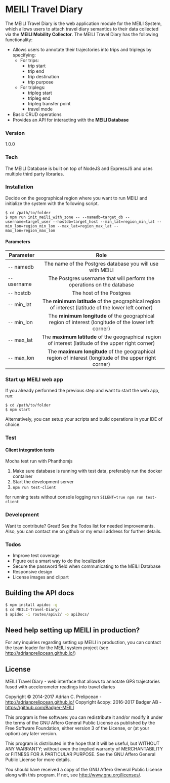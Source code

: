 # MEILI Travel Diary

The MEILI Travel Diary is the web application module for the MEILI System, which allows users to attach travel diary semantics to their data collected via the **MEILI Mobility Collector**. The MEILI Travel Diary has the following functionality:
- Allows users to annotate their trajectories into trips and triplegs by specifying:
    - For trips:
        - trip start
        - trip end
        - trip destination
        - trip purpose
    - For triplegs: 
        - tripleg start
        - tripleg end 
        - tripleg transfer point
        - travel mode
- Basic CRUD operations 
- Provides an API for interacting with the **MEILI Database**

### Version
1.0.0

### Tech

The MEILI Database is built on top of NodeJS and ExpressJS and uses multiple third party libraries.

### Installation

Decide on the geographical region where you want to run MEILI and initialize the system with the following script.

```
$ cd /path/to/folder
$ npm run init_meili_with_zone -- --namedb=target_db --username=target_user --hostdb=target_host --min_lat=region_min_lat --min_lon=region_min_lon --max_lat=region_max_lat --max_lon=region_max_lon
```

#### Parameters

| Parameter        | Role           |
| ------------- |:-------------:|
| `--` namedb      | The name of the Postgres database you will use with MEILI |
| `--` username      | The Postgres username that will perform the operations on the database      |
| `--` hostdb | The host of the Postgres       |
| `--` min_lat | The **minimum latitude** of the geographical region of interest (latitude of the lower left corner)     |
| `--` min_lon | The **minimum longitude** of the geographical region of interest (longitude of the lower left corner)      |
| `--` max_lat | The **maximum latitude** of the geographical region of interest (latitude of the upper right corner)      |
| `--` max_lon | The **maximum longitude** of the geographical region of interest (longitude of the upper right corner)      |

### Start up MEILI web app

If you already performed the previous step and want to start the web app, run:

```
$ cd /path/to/folder
$ npm start
```

Alternatively, you can setup your scripts and build operations in your IDE of choice.

### Test
#### Client integration tests
Mocha test run with Phanthomjs

1. Make sure database is running with test data, preferably run the docker container
2. Start the development server
3. `npm run test-client` 

for running tests without console logging run `SILENT=true npm run test-client`

### Development

Want to contribute? Great! See the Todos list for needed improvements. Also, you can contact me on github or my email address for further details. 
 
### Todos

 - Improve test coverage
 - Figure out a smart way to do the localization  
 - Secure the password field when communicating to the MEILI Database 
 - Responsive design 
 - License images and clipart 

## Building the API docs 

```sh
$ npm install apidoc -g
$ cd MEILI-Travel-Diary/
$ apidoc -i routes/apiv2/ -o apiDocs/
```


Need help setting up MEILI in production?
----
For any inquiries regarding setting up MEILI in production, you can contact the team leader for the MEILI system project (see http://adrianprelipcean.github.io/)

License
----

MEILI Travel Diary - web interface that allows to annotate GPS trajectories
 fused with accelerometer readings into travel diaries

Copyright &copy; 2014-2017 Adrian C. Prelipcean - http://adrianprelipcean.github.io/ 
Copyright &copy: 2016-2017 Badger AB - https://github.com/Badger-MEILI

 This program is free software: you can redistribute it and/or modify
 it under the terms of the GNU Affero General Public License as
 published by the Free Software Foundation, either version 3 of the
 License, or (at your option) any later version.

 This program is distributed in the hope that it will be useful,
 but WITHOUT ANY WARRANTY; without even the implied warranty of
 MERCHANTABILITY or FITNESS FOR A PARTICULAR PURPOSE.  See the
 GNU Affero General Public License for more details.

 You should have received a copy of the GNU Affero General Public License
 along with this program.  If not, see <http://www.gnu.org/licenses/>.
